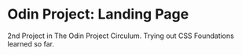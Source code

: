 # Odin Project: Landing Page
2nd Project in The Odin Project Circulum.
Trying out CSS Foundations learned so far.
